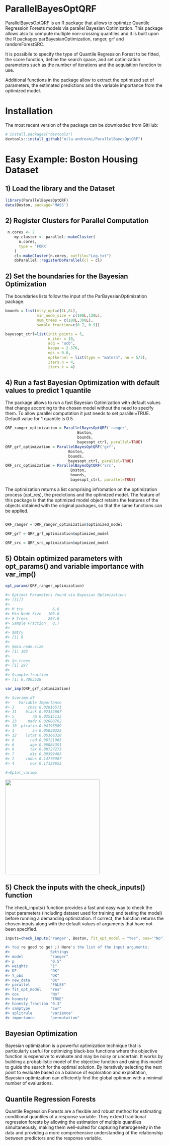 # ParallelBayesOptQRF
ParallelBayesOptQRF is an R package that allows to optimize Quantile Regression Forests models via parallel Bayesian Optimization. This package allows also to compute multiple non-crossing quantiles and it is built upon the R packages parBayesianOptimization, ranger, grf and randomForestSRC.

It is possibile to specify the type of Quantile Regression Forest to be fitted, the score function, define the search space, and set optimization parameters such as the number of iterations and the acquisition function to use. 

Additional functions in the package allow to extract the optimized set of parameters, the estimated predictions and the variable importance from the optimized model.

# Installation

The most recent version of the package can be downloaded from GitHub:

``` r
# install.packages("devtools")
devtools::install_github("mila-andreani/ParallelBayesOptQRF")
```

# Easy Example: Boston Housing Dataset

## 1) Load the library and the Dataset

``` r
library(ParallelBayesOptQRF)
data(Boston, package='MASS')
```

## 2) Register Clusters for Parallel Computation

``` r
 n.cores <- 2
    my.cluster <- parallel::makeCluster(
      n.cores, 
      type = 'FORK'
    )
    cl<-makeCluster(n.cores, outfile="Log.txt")
    doParallel::registerDoParallel(cl = cl)
```

## 2) Set the boundaries for the Bayesian Optimization

The boundaries lists follow the input of the ParBayesianOptimization package.

``` r
bounds = list(mtry_opt=c(1L,8L),
              min_node_size = c(100L,120L),
              num_trees = c(100L,300L),
              sample_fraction=c(0.7, 0.9))

bayesopt_ctrl=list(init_points = 5,
                   n_iter = 10,
                   acq = "ucb",
                   kappa = 2.576,
                   eps = 0.0,
                   optkernel = list(type = "matern", nu = 5/2),
                   iters.n = 4,
                   iters.k = 4)
```
## 4) Run a fast Bayesian Optimization with default values to predict 1 quantile

The package allows to run a fast Bayesian Optimization with default values that change according to the chosen model without the need to specify them. To allow parallel computation it just needs to set parallel=TRUE. Default value for 1 quantile is 0.5.

``` r
QRF_ranger_optimization = ParallelBayesOptQRF('ranger',
                                Boston,
                                bounds,
                                bayesopt_ctrl, parallel=TRUE)
QRF_grf_optimization = ParallelBayesOptQRF('grf',
                            Boston,
                            bounds,
                            bayesopt_ctrl, parallel=TRUE)
QRF_src_optimization = ParallelBayesOptQRF('src',
                             Boston,
                             bounds,
                             bayesopt_ctrl, parallel=TRUE)

```
The optimization returns a list comprising infromation on the optimization process (opt_res), the predictions and the optimized model. The feature of this package is that the optimized model object retains the features of the objects obtained with the original packages, so that the same functions can be applied.

``` r

QRF_ranger = QRF_ranger_optimization$optimized_model

QRF_grf = QRF_grf_optimization$optimized_model

QRF_src = QRF_src_optimization$optimized_model

```
## 5) Obtain optimized parameters with opt_params() and variable importance with var_imp()

``` r
opt_params(QRF_ranger_optimization)

#> Optimal Parameters found via Bayesian Optimization:
#> [[1]]
#>                    
#> M try             6.0
#> Min Node Size   103.0
#> # Trees         297.0
#> Sample Fraction   0.7
#>
#> $mtry
#> [1] 6
#>
#> $min.node.size
#> [1] 103
#>
#> $n.trees
#> [1] 297
#>
#> $sample.fraction
#> [1] 0.7005528

```
``` r
var_imp(QRF_grf_optimization)

#> $varimp_df
#>    Variable Importance
#> 3      chas 0.02016571
#> 11    black 0.02352667
#> 5        rm 0.02515113
#> 13     medv 0.02688762
#> 10  ptratio 0.04195589
#> 1        zn 0.05030225
#> 12    lstat 0.05366320
#> 8       rad 0.06721905
#> 6       age 0.06884351
#> 9       tax 0.08727273
#> 7       dis 0.09399463
#> 2     indus 0.14776987
#> 4       nox 0.17129653

#>$plot_varimp
```
<img src='main/Varimpplot.png' align = 'center' height="300" />

## 5) Check the inputs with the check_inputs() function

The check_inputs() function provides a fast and easy way to check the input parameters (including dataset used for training and testing the model) before running a demanding optimization. If correct, the function returns the chosen inputs along with the default values of arguments that have not been specified.

``` r
inputs=check_inputs('ranger', Boston, fit_opt_model = "Yes", oos='"No")

#> You're good to go! ;) Here's the list of the input arguments:
#>                  Settings     
#> model            "ranger"     
#> p                "0.5"        
#> weights          "1"          
#> DF               "OK"         
#> Y_obs            "OK"         
#> new_data         "OK"         
#> parallel         "FALSE"      
#> fit_opt_model    "Yes"        
#> oos              "No"         
#> honesty          "TRUE"       
#> honesty_fraction "0.3"        
#> samptype         "swr"        
#> splitrule        "variance"   
#> importance       "permutation"
``` 

## Bayesian Optimization

Bayesian optimization is a powerful optimization technique that is particularly useful for optimizing black-box functions where the objective function is expensive to evaluate and may be noisy or uncertain. It works by building a probabilistic model of the objective function and using this model to guide the search for the optimal solution. By iteratively selecting the next point to evaluate based on a balance of exploration and exploitation, Bayesian optimization can efficiently find the global optimum with a minimal number of evaluations.

## Quantile Regression Forests

Quantile Regression Forests are a flexible and robust method for estimating conditional quantiles of a response variable. They extend traditional regression forests by allowing the estimation of multiple quantiles simultaneously, making them well-suited for capturing heterogeneity in the data and providing a more comprehensive understanding of the relationship between predictors and the response variable.





